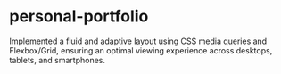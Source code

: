 # personal-portfolio
Implemented a fluid and adaptive layout using CSS media queries and Flexbox/Grid, ensuring an optimal viewing experience across desktops, tablets, and smartphones.
